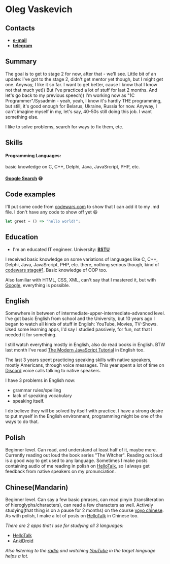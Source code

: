 # **Oleg Vaskevich**


## **Contacts**
  - [**e-mail**](mailto:oleg_vas08@mail.ru)
  - [**telegram**](https://t.me/l_vasilich_l)


## **Summary**
The goal is to get to stage 2 for now, after that - we'll see. Little bit of an update: I've got to the stage 2, didn't get mentor yet though, but I might get one. Anyway, I like it so far. I want to get better, cause I know that I know not that much yet)) But I've practiced a lot of stuff for last 2 months. And let's go back to my previous speech)) I'm working now as "1C Programmer"/Sysadmin - yeah, yeah, I know it's hardly THE programming, but still, it's good enough for Belarus, Ukraine, Russia for now. Anyway, I can't imagine myself in my, let's say, 40-50s still doing this job. I want something else. 

I like to solve problems, search for ways to fix them, etc. 


## **Skills**
#### **Programming Languages:** 
basic knowledge on C, C++, Delphi, Java, JavaSrcript, PHP, etc.
#### [**Google Search**](https://www.google.com/) 😆

## **Code examples**

I'll put some code from [codewars.com](https://www.codewars.com/) to show that I can add it to my .md file. I don't have any code to show off yet 😆 
```javascript
let greet = () => "hello world!";
```

## **Education**
- I'm an educated IT engineer. University: [**BSTU**](https://www.bstu.by/)

I received basic knowledge on some variations of languages like C, C++, Delphi, Java, JavaSrcript, PHP, etc. there, nothing serious though, kind of [codewars stage#1](https://github.com/rolling-scopes-school/tasks/blob/master/tasks/codewars-stage-1.md#codewars-stage-1). Basic knowledge of OOP too.

Also familiar with HTML, CSS, XML, can't say that I mastered it, but with [Google](https://www.google.com/), everything is possible.


## **English**
Somewhere in between of intermediate-upper-intermediate-advanced level. 
I've got basic English from school and the University, but 10 years ago I began to watch all kinds of stuff in English: YouTube, Movies, TV-Shows. Used some learning apps, I'd say I studied passively, for fun, not that I needed it for something. 

I still watch everything mostly in English, also do read books in English. BTW last month  I've read [The Modern JavaScript Tutorial](https://javascript.info/) in English too. 

The last 3 years spent practicing speaking skills with native speakers, mostly Americans, through voice messages. This year spent a lot of time on [Discord](https://discord.com/) voice calls talking to native speakers. 

I have 3 problems in English now: 
- grammar rules/spelling 
- lack of speaking vocabulary
- speaking itself. 
 
I do believe they will be solved by itself with practice. 
I have a strong desire to put myself in the English environment, programming might be one of the ways to do that.


## **Polish**
Beginner level. Can read, and understand at least half of it, maybe more. Currently reading out loud the book series "The Witcher". Reading out loud is a good way to get used to any language. Sometimes I make posts containing audio of me reading in polish on [HelloTalk](https://www.hellotalk.com/), so I always get feedback from native speakers on my pronunciation.


## **Chinese(Mandarin)**
Beginner level. Can say a few basic phrases, can read pinyin (transliteration of hieroglyphs/characters), can read a few characters as well. Actively studying(that thing is on a pause for 2 months) on the course [yoyo chinese](https://www.yoyochinese.com). As with polish, I make a lot of posts on [HelloTalk](https://www.hellotalk.com/) in Chinese too.

*There are 2 apps that I use for studying all 3 languages:*
- [HelloTalk](https://www.hellotalk.com/)
- [AnkiDroid](https://apps.ankiweb.net/) 

*Also listening to the [radio](https://tunein.com/) and watching [YouTube](https://www.youtube.com/) in the target language helps a lot.*